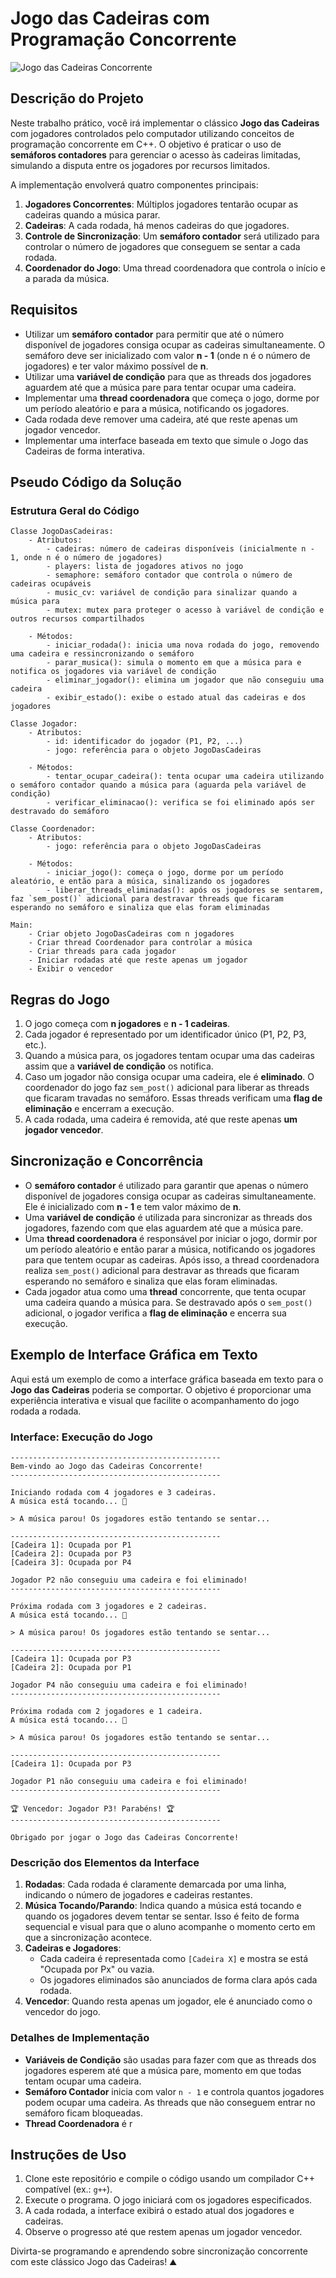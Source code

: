# Jogo das Cadeiras com Programação Concorrente

![Jogo das Cadeiras Concorrente](musical_chairs.gif)

## Descrição do Projeto

Neste trabalho prático, você irá implementar o clássico **Jogo das Cadeiras** com jogadores controlados pelo computador utilizando conceitos de programação concorrente em C++. O objetivo é praticar o uso de **semáforos contadores** para gerenciar o acesso às cadeiras limitadas, simulando a disputa entre os jogadores por recursos limitados.

A implementação envolverá quatro componentes principais:
1. **Jogadores Concorrentes**: Múltiplos jogadores tentarão ocupar as cadeiras quando a música parar.
2. **Cadeiras**: A cada rodada, há menos cadeiras do que jogadores.
3. **Controle de Sincronização**: Um **semáforo contador** será utilizado para controlar o número de jogadores que conseguem se sentar a cada rodada.
4. **Coordenador do Jogo**: Uma thread coordenadora que controla o início e a parada da música.

## Requisitos

- Utilizar um **semáforo contador** para permitir que até o número disponível de jogadores consiga ocupar as cadeiras simultaneamente. O semáforo deve ser inicializado com valor **n - 1** (onde n é o número de jogadores) e ter valor máximo possível de **n**.
- Utilizar uma **variável de condição** para que as threads dos jogadores aguardem até que a música pare para tentar ocupar uma cadeira.
- Implementar uma **thread coordenadora** que começa o jogo, dorme por um período aleatório e para a música, notificando os jogadores.
- Cada rodada deve remover uma cadeira, até que reste apenas um jogador vencedor.
- Implementar uma interface baseada em texto que simule o Jogo das Cadeiras de forma interativa.

## Pseudo Código da Solução

### Estrutura Geral do Código

```pseudo
Classe JogoDasCadeiras:
    - Atributos:
        - cadeiras: número de cadeiras disponíveis (inicialmente n - 1, onde n é o número de jogadores)
        - players: lista de jogadores ativos no jogo
        - semaphore: semáforo contador que controla o número de cadeiras ocupáveis
        - music_cv: variável de condição para sinalizar quando a música para
        - mutex: mutex para proteger o acesso à variável de condição e outros recursos compartilhados

    - Métodos:
        - iniciar_rodada(): inicia uma nova rodada do jogo, removendo uma cadeira e ressincronizando o semáforo
        - parar_musica(): simula o momento em que a música para e notifica os jogadores via variável de condição
        - eliminar_jogador(): elimina um jogador que não conseguiu uma cadeira
        - exibir_estado(): exibe o estado atual das cadeiras e dos jogadores

Classe Jogador:
    - Atributos:
        - id: identificador do jogador (P1, P2, ...)
        - jogo: referência para o objeto JogoDasCadeiras

    - Métodos:
        - tentar_ocupar_cadeira(): tenta ocupar uma cadeira utilizando o semáforo contador quando a música para (aguarda pela variável de condição)
        - verificar_eliminacao(): verifica se foi eliminado após ser destravado do semáforo

Classe Coordenador:
    - Atributos:
        - jogo: referência para o objeto JogoDasCadeiras

    - Métodos:
        - iniciar_jogo(): começa o jogo, dorme por um período aleatório, e então para a música, sinalizando os jogadores
        - liberar_threads_eliminadas(): após os jogadores se sentarem, faz `sem_post()` adicional para destravar threads que ficaram esperando no semáforo e sinaliza que elas foram eliminadas

Main:
    - Criar objeto JogoDasCadeiras com n jogadores
    - Criar thread Coordenador para controlar a música
    - Criar threads para cada jogador
    - Iniciar rodadas até que reste apenas um jogador
    - Exibir o vencedor
```

## Regras do Jogo

1. O jogo começa com **n jogadores** e **n - 1 cadeiras**.
2. Cada jogador é representado por um identificador único (P1, P2, P3, etc.).
3. Quando a música para, os jogadores tentam ocupar uma das cadeiras assim que a **variável de condição** os notifica.
4. Caso um jogador não consiga ocupar uma cadeira, ele é **eliminado**. O coordenador do jogo faz `sem_post()` adicional para liberar as threads que ficaram travadas no semáforo. Essas threads verificam uma **flag de eliminação** e encerram a execução.
5. A cada rodada, uma cadeira é removida, até que reste apenas **um jogador vencedor**.

## Sincronização e Concorrência

- O **semáforo contador** é utilizado para garantir que apenas o número disponível de jogadores consiga ocupar as cadeiras simultaneamente. Ele é inicializado com **n - 1** e tem valor máximo de **n**.
- Uma **variável de condição** é utilizada para sincronizar as threads dos jogadores, fazendo com que elas aguardem até que a música pare.
- Uma **thread coordenadora** é responsável por iniciar o jogo, dormir por um período aleatório e então parar a música, notificando os jogadores para que tentem ocupar as cadeiras. Após isso, a thread coordenadora realiza `sem_post()` adicional para destravar as threads que ficaram esperando no semáforo e sinaliza que elas foram eliminadas.
- Cada jogador atua como uma **thread** concorrente, que tenta ocupar uma cadeira quando a música para. Se destravado após o `sem_post()` adicional, o jogador verifica a **flag de eliminação** e encerra sua execução.

## Exemplo de Interface Gráfica em Texto

Aqui está um exemplo de como a interface gráfica baseada em texto para o **Jogo das Cadeiras** poderia se comportar. O objetivo é proporcionar uma experiência interativa e visual que facilite o acompanhamento do jogo rodada a rodada.

### Interface: Execução do Jogo

```plaintext
-----------------------------------------------
Bem-vindo ao Jogo das Cadeiras Concorrente!
-----------------------------------------------

Iniciando rodada com 4 jogadores e 3 cadeiras.
A música está tocando... 🎵

> A música parou! Os jogadores estão tentando se sentar...

-----------------------------------------------
[Cadeira 1]: Ocupada por P1
[Cadeira 2]: Ocupada por P3
[Cadeira 3]: Ocupada por P4

Jogador P2 não conseguiu uma cadeira e foi eliminado!
-----------------------------------------------

Próxima rodada com 3 jogadores e 2 cadeiras.
A música está tocando... 🎵

> A música parou! Os jogadores estão tentando se sentar...

-----------------------------------------------
[Cadeira 1]: Ocupada por P3
[Cadeira 2]: Ocupada por P1

Jogador P4 não conseguiu uma cadeira e foi eliminado!
-----------------------------------------------

Próxima rodada com 2 jogadores e 1 cadeira.
A música está tocando... 🎵

> A música parou! Os jogadores estão tentando se sentar...

-----------------------------------------------
[Cadeira 1]: Ocupada por P3

Jogador P1 não conseguiu uma cadeira e foi eliminado!
-----------------------------------------------

🏆 Vencedor: Jogador P3! Parabéns! 🏆
-----------------------------------------------

Obrigado por jogar o Jogo das Cadeiras Concorrente!
```

### Descrição dos Elementos da Interface

1. **Rodadas**: Cada rodada é claramente demarcada por uma linha, indicando o número de jogadores e cadeiras restantes.
2. **Música Tocando/Parando**: Indica quando a música está tocando e quando os jogadores devem tentar se sentar. Isso é feito de forma sequencial e visual para que o aluno acompanhe o momento certo em que a sincronização acontece.
3. **Cadeiras e Jogadores**:
   - Cada cadeira é representada como `[Cadeira X]` e mostra se está "Ocupada por Px" ou vazia.
   - Os jogadores eliminados são anunciados de forma clara após cada rodada.
4. **Vencedor**: Quando resta apenas um jogador, ele é anunciado como o vencedor do jogo.

### Detalhes de Implementação

- **Variáveis de Condição** são usadas para fazer com que as threads dos jogadores esperem até que a música pare, momento em que todas tentam ocupar uma cadeira.
- **Semáforo Contador** inicia com valor `n - 1` e controla quantos jogadores podem ocupar uma cadeira. As threads que não conseguem entrar no semáforo ficam bloqueadas.
- **Thread Coordenadora** é r


## Instruções de Uso

1. Clone este repositório e compile o código usando um compilador C++ compatível (ex.: `g++`).
2. Execute o programa. O jogo iniciará com os jogadores especificados.
3. A cada rodada, a interface exibirá o estado atual dos jogadores e cadeiras.
4. Observe o progresso até que restem apenas um jogador vencedor.

Divirta-se programando e aprendendo sobre sincronização concorrente com este clássico Jogo das Cadeiras! ⛰️
